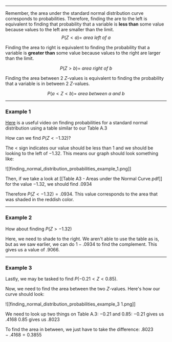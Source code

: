 - - -
Remember, the area under the standard normal distribution curve corresponds to probabilities. Therefore, finding the are to the left is equivalent to finding that probability that a variable is **less than** some value because values to the left are smaller than the limit.
$$P(Z<a) =~area~left~of~a$$

Finding the area to right is equivalent to finding the probability that a variable is **greater than** some value because values to the right are larger than the limit.

$$P(Z>b)=~area~right~of~b$$

Finding the area between 2 $Z$-values is equivalent to finding the probability that a variable is in between 2 $Z$-values.

$$P(a<Z<b)=~area~between~a~and~b$$

- - -
### Example 1
[Here](https://www.youtube.com/watch?v=zZWd56VlN7w) is a useful video on finding probabilities for a standard normal distribution using a table similar to our Table A.3

How can we find $P(Z<-1.32)$?

The $<$ sign indicates our value should be less than 1 and we should be looking to the left of $-1.32$. This means our graph should look something like:

![[finding_normal_distribution_probabilities_example_1.png]]

Then, if we take a look at [[Table A3 - Areas under the Normal Curve.pdf]] for the value $-1.32$, we should find $.0934$

Therefore $P(Z<-1.32)=.0934$. This value corresponds to the area that was shaded in the reddish color.

- - -
### Example 2
How about finding $P(Z>-1.32)$

Here, we need to shade to the right. We aren't able to use the table as is, but as we saw earlier, we can do $1-.0934$ to find the complement. This gives us a value of $.9066$.

- - -
### Example 3
Lastly, we may be tasked to find $P(-0.21<Z<0.85)$.

Now, we need to find the area between the two $Z$-values. Here's how our curve should look:

![[finding_normal_distribution_probabilities_example_3 1.png]]

We need to look up two things on Table A.3: $-0.21$ and $0.85$:
$-0.21$ gives us $.4168$ 
$0.85$ gives us $.8023$

To find the area in between, we just have to take the difference:
$.8023-.4168 = 0.3855$ 